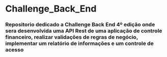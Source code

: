 # Challenge_Back_End

### Repositorio dedicado a Challenge Back End 4º edição onde sera desenvolvida uma API Rest de uma aplicação de controle financeiro, realizar validações de regras de negócio, implementar um relatório de informações e um controle de acesso